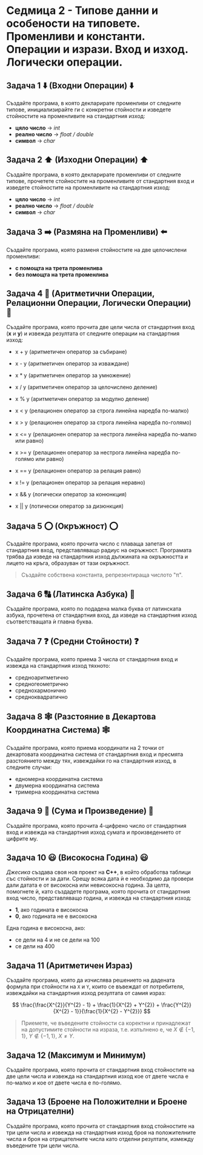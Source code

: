 # Седмица 2 - Типове данни и особености на типовете. Променливи и константи. Операции и изрази. Вход и изход. Логически операции.



## Задача 1 ⬇️ (Входни Операции) ⬇️

Създайте програма, в която декларирате променливи от следните типове, инициализирайте ги с конкретни стойности и изведете стойностите на променливите на стандартния изход:

- **цяло число**    -> *int*
- **реално число**  -> *float / double*
- **символ**        -> *char*


## Задача 2 ⬆️ (Изходни Операции) ⬆️

Създайте програма, в която декларирате променливи от следните типове, прочетете стойностите на променливите от стандартния вход и изведете стойностите на променливите на стандартния изход:

- **цяло число**    -> *int*
- **реално число**  -> *float / double*
- **символ**        -> *char*


## Задача 3 ➡️ (Размяна на Променливи) ⬅️

Създайте програма, която разменя стойностите на две целочислени променливи:

- **с помощта на трета променлива**
- **без помощта на трета променлива**


## Задача 4 :heavy_equals_sign: (Аритметични Операции, Релационни Операции, Логически Операции) :heavy_equals_sign:

Създайте програма, която прочита две цели числа от стандартния вход (**x** и **y**) и извежда резултата от следните операции на стандартния изход:

- x + y (аритметичен оператор за събиране)
- x - y (аритметичен оператор за изваждане)
- x * y (аритметичен оператор за умножение)
- x / y (аритметичен оператор за целочислено деление)
- x % y (аритметичен оператор за модулно деление)

- x < y (релационен оператор за строга линейна наредба по-малко)
- x > y (релационен оператор за строга линейна наредба по-голямо)
- x <= y (релационен оператор за нестрога линейна наредба по-малко или равно)
- x >= y (релационен оператор за нестрога линейна наредба по-голямо или равно)
- x == y (релационен оператор за релация равно)
- x != y (релационен оператор за релация неравно)

- x && y (логически оператор за конюнкция)
- x || y (лотически оператор за дизюнкция)


## Задача 5 :o: (Окръжност) :o:

Създайте програма, която прочита число с плаваща запетая от стандартния вход, представляващо радиус на окръжност. Програмата трябва да изведе на стандартния изход дължината на окръжността и лицето на кръга, образуван от тази окръжност.

> Създайте собствена константа, репрезентираща числото "π".


## Задача 6 :capital_abcd: (Латинска Азбука) :abcd:

Създайте програма, която по подадена малка буква от латинската азбука, прочетена от стандартния вход, да изведе на стандартния изход съответстващата ѝ главна буква.


## Задача 7 :question: (Средни Стойности) :question:

Създайте програма, която приема 3 числа от стандартния вход и извежда на стандартния изход тяхното:

- средноаритметично
- средногеометрично
- среднохармонично
- средноквадратично


## Задача 8 :spider_web: (Разстояние в Декартова Координатна Система) :spider_web:

Създайте програма, която приема координати на 2 точки от декартовата координатна система от стандартния вход и пресмята разстоянието между тях, извеждайки го на стандартния изход, в следните случаи:

- едномерна координатна система
- двумерна координатна система
- тримерна координатна система


## Задача 9 :cactus: (Сума и Произведение) :cactus:

Създайте програма, която прочита 4-цифрено число от стандартния вход и извежда на стандартния изход сумата и произведението от цифрите му.


## Задача 10 :smiley: (Високосна Година) :smiley:

*Джесика* създава своя нов проект на **C++**, в който обработва таблици със стойности и за дати. Срещу всяка дата ѝ е необходимо да провери дали датата е от високосна или невисокосна година. За целта, помогнете ѝ, като създадете програма, която прочита от стандартния вход число, представляващо година, и извежда на стандартния изход:

- **1**, ако годината е високосна
- **0**, ако годината не е високосна

Една година е високосна, ако:

- се дели на 4 и не се дели на 100
- се дели на 400


## Задача 11 (Аритметичен Израз)

Създайте програма, която да изчислява решението на дадената формула при стойности на `X` и `Y`, които се въвеждат от потребителя, извеждайки на стандартния изход резултата от самия израз:

$$
\frac{\frac{X^{2}}{Y^{2} - 1} + \frac{1}{X^{2} + Y^{2}} + \frac{Y^{2}}{X^{2} - 1}}{\frac{1}{X^{2} - Y^{2}}}
$$

> Приемете, че въведените стойности са коректни и принадлежат на допустимите стойности на израза, т.е. изпълнено е, че $X \notin \{-1, 1\}$, $Y \notin \{-1, 1\}$, $X \neq Y$.


## Задача 12 (Максимум и Минимум)

Създайте програма, която прочита от стандартния вход стойностите на две цели числа и извежда на стандартния изход кое от двете числа е по-малко и кое от двете числа е по-голямо.


## Задача 13 (Броене на Положителни и Броене на Отрицателни)

Създайте програма, която прочита от стандартния вход стойностите на три цели числа и извежда на стандартния изход броя на положителните числа и броя на отрицателните числа като отделни резултати, измежду въведените три цели числа.
